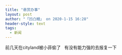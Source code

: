 ```yaml
---
title: "悬赏办事"
layout: post
author: "「凹凸鳗」 on 2020-1-15 16:28"
header-style: text
tags:
  - 新闻
---
```


<head></head>
<body>
  前几天在cityland被小菲偷了&nbsp; &nbsp;有没有能力强的去报复一下
 <br>
</body>


